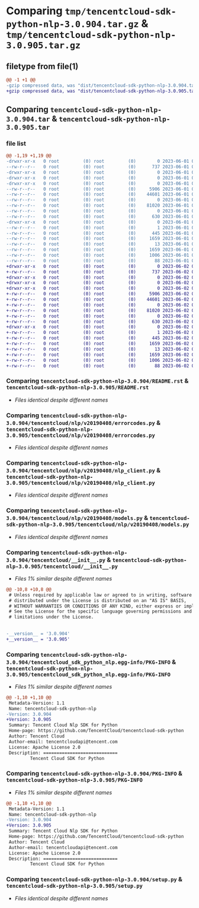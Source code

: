 # Comparing `tmp/tencentcloud-sdk-python-nlp-3.0.904.tar.gz` & `tmp/tencentcloud-sdk-python-nlp-3.0.905.tar.gz`

## filetype from file(1)

```diff
@@ -1 +1 @@
-gzip compressed data, was "dist/tencentcloud-sdk-python-nlp-3.0.904.tar", last modified: Thu Jun  1 02:42:25 2023, max compression
+gzip compressed data, was "dist/tencentcloud-sdk-python-nlp-3.0.905.tar", last modified: Fri Jun  2 00:35:17 2023, max compression
```

## Comparing `tencentcloud-sdk-python-nlp-3.0.904.tar` & `tencentcloud-sdk-python-nlp-3.0.905.tar`

### file list

```diff
@@ -1,19 +1,19 @@
-drwxr-xr-x   0 root         (0) root         (0)        0 2023-06-01 02:42:25.000000 tencentcloud-sdk-python-nlp-3.0.904/
--rw-r--r--   0 root         (0) root         (0)      737 2023-06-01 02:42:25.000000 tencentcloud-sdk-python-nlp-3.0.904/README.rst
-drwxr-xr-x   0 root         (0) root         (0)        0 2023-06-01 02:42:25.000000 tencentcloud-sdk-python-nlp-3.0.904/tencentcloud/
-drwxr-xr-x   0 root         (0) root         (0)        0 2023-06-01 02:42:25.000000 tencentcloud-sdk-python-nlp-3.0.904/tencentcloud/nlp/
-drwxr-xr-x   0 root         (0) root         (0)        0 2023-06-01 02:42:25.000000 tencentcloud-sdk-python-nlp-3.0.904/tencentcloud/nlp/v20190408/
--rw-r--r--   0 root         (0) root         (0)     5906 2023-06-01 02:42:25.000000 tencentcloud-sdk-python-nlp-3.0.904/tencentcloud/nlp/v20190408/errorcodes.py
--rw-r--r--   0 root         (0) root         (0)    44601 2023-06-01 02:42:25.000000 tencentcloud-sdk-python-nlp-3.0.904/tencentcloud/nlp/v20190408/nlp_client.py
--rw-r--r--   0 root         (0) root         (0)        0 2023-06-01 02:42:25.000000 tencentcloud-sdk-python-nlp-3.0.904/tencentcloud/nlp/v20190408/__init__.py
--rw-r--r--   0 root         (0) root         (0)    81020 2023-06-01 02:42:25.000000 tencentcloud-sdk-python-nlp-3.0.904/tencentcloud/nlp/v20190408/models.py
--rw-r--r--   0 root         (0) root         (0)        0 2023-06-01 02:42:25.000000 tencentcloud-sdk-python-nlp-3.0.904/tencentcloud/nlp/__init__.py
--rw-r--r--   0 root         (0) root         (0)      630 2023-06-01 02:42:25.000000 tencentcloud-sdk-python-nlp-3.0.904/tencentcloud/__init__.py
-drwxr-xr-x   0 root         (0) root         (0)        0 2023-06-01 02:42:25.000000 tencentcloud-sdk-python-nlp-3.0.904/tencentcloud_sdk_python_nlp.egg-info/
--rw-r--r--   0 root         (0) root         (0)        1 2023-06-01 02:42:25.000000 tencentcloud-sdk-python-nlp-3.0.904/tencentcloud_sdk_python_nlp.egg-info/dependency_links.txt
--rw-r--r--   0 root         (0) root         (0)      445 2023-06-01 02:42:25.000000 tencentcloud-sdk-python-nlp-3.0.904/tencentcloud_sdk_python_nlp.egg-info/SOURCES.txt
--rw-r--r--   0 root         (0) root         (0)     1659 2023-06-01 02:42:25.000000 tencentcloud-sdk-python-nlp-3.0.904/tencentcloud_sdk_python_nlp.egg-info/PKG-INFO
--rw-r--r--   0 root         (0) root         (0)       13 2023-06-01 02:42:25.000000 tencentcloud-sdk-python-nlp-3.0.904/tencentcloud_sdk_python_nlp.egg-info/top_level.txt
--rw-r--r--   0 root         (0) root         (0)     1659 2023-06-01 02:42:25.000000 tencentcloud-sdk-python-nlp-3.0.904/PKG-INFO
--rw-r--r--   0 root         (0) root         (0)     1006 2023-06-01 02:42:25.000000 tencentcloud-sdk-python-nlp-3.0.904/setup.py
--rw-r--r--   0 root         (0) root         (0)       88 2023-06-01 02:42:25.000000 tencentcloud-sdk-python-nlp-3.0.904/setup.cfg
+drwxr-xr-x   0 root         (0) root         (0)        0 2023-06-02 00:35:17.000000 tencentcloud-sdk-python-nlp-3.0.905/
+-rw-r--r--   0 root         (0) root         (0)      737 2023-06-02 00:35:17.000000 tencentcloud-sdk-python-nlp-3.0.905/README.rst
+drwxr-xr-x   0 root         (0) root         (0)        0 2023-06-02 00:35:17.000000 tencentcloud-sdk-python-nlp-3.0.905/tencentcloud/
+drwxr-xr-x   0 root         (0) root         (0)        0 2023-06-02 00:35:17.000000 tencentcloud-sdk-python-nlp-3.0.905/tencentcloud/nlp/
+drwxr-xr-x   0 root         (0) root         (0)        0 2023-06-02 00:35:17.000000 tencentcloud-sdk-python-nlp-3.0.905/tencentcloud/nlp/v20190408/
+-rw-r--r--   0 root         (0) root         (0)     5906 2023-06-02 00:35:17.000000 tencentcloud-sdk-python-nlp-3.0.905/tencentcloud/nlp/v20190408/errorcodes.py
+-rw-r--r--   0 root         (0) root         (0)    44601 2023-06-02 00:35:17.000000 tencentcloud-sdk-python-nlp-3.0.905/tencentcloud/nlp/v20190408/nlp_client.py
+-rw-r--r--   0 root         (0) root         (0)        0 2023-06-02 00:35:17.000000 tencentcloud-sdk-python-nlp-3.0.905/tencentcloud/nlp/v20190408/__init__.py
+-rw-r--r--   0 root         (0) root         (0)    81020 2023-06-02 00:35:17.000000 tencentcloud-sdk-python-nlp-3.0.905/tencentcloud/nlp/v20190408/models.py
+-rw-r--r--   0 root         (0) root         (0)        0 2023-06-02 00:35:17.000000 tencentcloud-sdk-python-nlp-3.0.905/tencentcloud/nlp/__init__.py
+-rw-r--r--   0 root         (0) root         (0)      630 2023-06-02 00:35:17.000000 tencentcloud-sdk-python-nlp-3.0.905/tencentcloud/__init__.py
+drwxr-xr-x   0 root         (0) root         (0)        0 2023-06-02 00:35:17.000000 tencentcloud-sdk-python-nlp-3.0.905/tencentcloud_sdk_python_nlp.egg-info/
+-rw-r--r--   0 root         (0) root         (0)        1 2023-06-02 00:35:17.000000 tencentcloud-sdk-python-nlp-3.0.905/tencentcloud_sdk_python_nlp.egg-info/dependency_links.txt
+-rw-r--r--   0 root         (0) root         (0)      445 2023-06-02 00:35:17.000000 tencentcloud-sdk-python-nlp-3.0.905/tencentcloud_sdk_python_nlp.egg-info/SOURCES.txt
+-rw-r--r--   0 root         (0) root         (0)     1659 2023-06-02 00:35:17.000000 tencentcloud-sdk-python-nlp-3.0.905/tencentcloud_sdk_python_nlp.egg-info/PKG-INFO
+-rw-r--r--   0 root         (0) root         (0)       13 2023-06-02 00:35:17.000000 tencentcloud-sdk-python-nlp-3.0.905/tencentcloud_sdk_python_nlp.egg-info/top_level.txt
+-rw-r--r--   0 root         (0) root         (0)     1659 2023-06-02 00:35:17.000000 tencentcloud-sdk-python-nlp-3.0.905/PKG-INFO
+-rw-r--r--   0 root         (0) root         (0)     1006 2023-06-02 00:35:17.000000 tencentcloud-sdk-python-nlp-3.0.905/setup.py
+-rw-r--r--   0 root         (0) root         (0)       88 2023-06-02 00:35:17.000000 tencentcloud-sdk-python-nlp-3.0.905/setup.cfg
```

### Comparing `tencentcloud-sdk-python-nlp-3.0.904/README.rst` & `tencentcloud-sdk-python-nlp-3.0.905/README.rst`

 * *Files identical despite different names*

### Comparing `tencentcloud-sdk-python-nlp-3.0.904/tencentcloud/nlp/v20190408/errorcodes.py` & `tencentcloud-sdk-python-nlp-3.0.905/tencentcloud/nlp/v20190408/errorcodes.py`

 * *Files identical despite different names*

### Comparing `tencentcloud-sdk-python-nlp-3.0.904/tencentcloud/nlp/v20190408/nlp_client.py` & `tencentcloud-sdk-python-nlp-3.0.905/tencentcloud/nlp/v20190408/nlp_client.py`

 * *Files identical despite different names*

### Comparing `tencentcloud-sdk-python-nlp-3.0.904/tencentcloud/nlp/v20190408/models.py` & `tencentcloud-sdk-python-nlp-3.0.905/tencentcloud/nlp/v20190408/models.py`

 * *Files identical despite different names*

### Comparing `tencentcloud-sdk-python-nlp-3.0.904/tencentcloud/__init__.py` & `tencentcloud-sdk-python-nlp-3.0.905/tencentcloud/__init__.py`

 * *Files 1% similar despite different names*

```diff
@@ -10,8 +10,8 @@
 # Unless required by applicable law or agreed to in writing, software
 # distributed under the License is distributed on an "AS IS" BASIS,
 # WITHOUT WARRANTIES OR CONDITIONS OF ANY KIND, either express or implied.
 # See the License for the specific language governing permissions and
 # limitations under the License.
 
 
-__version__ = '3.0.904'
+__version__ = '3.0.905'
```

### Comparing `tencentcloud-sdk-python-nlp-3.0.904/tencentcloud_sdk_python_nlp.egg-info/PKG-INFO` & `tencentcloud-sdk-python-nlp-3.0.905/tencentcloud_sdk_python_nlp.egg-info/PKG-INFO`

 * *Files 1% similar despite different names*

```diff
@@ -1,10 +1,10 @@
 Metadata-Version: 1.1
 Name: tencentcloud-sdk-python-nlp
-Version: 3.0.904
+Version: 3.0.905
 Summary: Tencent Cloud Nlp SDK for Python
 Home-page: https://github.com/TencentCloud/tencentcloud-sdk-python
 Author: Tencent Cloud
 Author-email: tencentcloudapi@tencent.com
 License: Apache License 2.0
 Description: ============================
         Tencent Cloud SDK for Python
```

### Comparing `tencentcloud-sdk-python-nlp-3.0.904/PKG-INFO` & `tencentcloud-sdk-python-nlp-3.0.905/PKG-INFO`

 * *Files 1% similar despite different names*

```diff
@@ -1,10 +1,10 @@
 Metadata-Version: 1.1
 Name: tencentcloud-sdk-python-nlp
-Version: 3.0.904
+Version: 3.0.905
 Summary: Tencent Cloud Nlp SDK for Python
 Home-page: https://github.com/TencentCloud/tencentcloud-sdk-python
 Author: Tencent Cloud
 Author-email: tencentcloudapi@tencent.com
 License: Apache License 2.0
 Description: ============================
         Tencent Cloud SDK for Python
```

### Comparing `tencentcloud-sdk-python-nlp-3.0.904/setup.py` & `tencentcloud-sdk-python-nlp-3.0.905/setup.py`

 * *Files identical despite different names*

